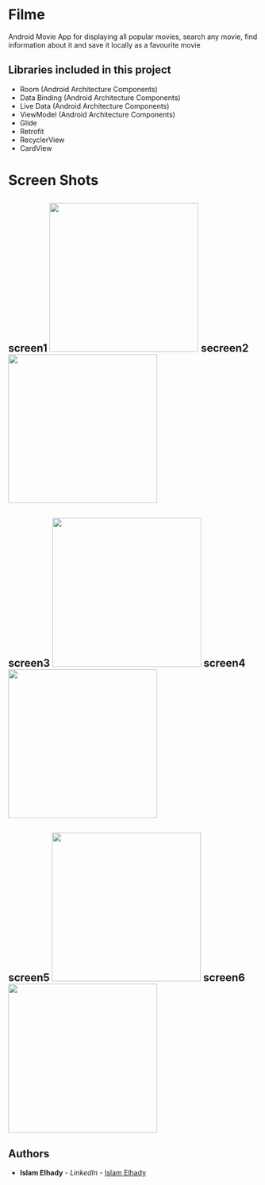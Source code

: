 # Filme

Android Movie App for displaying all popular movies, search any movie, find information about it and save it locally as a favourite movie

## Libraries included in this project

* Room (Android Architecture Components)
* Data Binding (Android Architecture Components)
* Live Data (Android Architecture Components)
* ViewModel (Android Architecture Components)
* Glide
* Retrofit
* RecyclerView
* CardView

# Screen Shots

## screen1 <img src="screenshots/image1.png" width="300" >  secreen2 <img src="screenshots/image2.png" width="300" >

## screen3 <img src="screenshots/image3.png" width="300" >  screen4 <img src="screenshots/image4.png" width="300" >

## screen5 <img src="screenshots/image5.png" width="300" >  screen6 <img src="screenshots/image6.png" width="300" >


## Authors

* **Islam Elhady** - *LinkedIn* - [Islam Elhady](https://www.linkedin.com/in/islamelhady)
